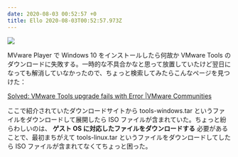 ```yaml
---
date: 2020-08-03 00:52:57 +0
title: Ello 2020-08-03T00:52:57.973Z
---
```

![](https://assets3.ello.co/uploads/asset/attachment/11693066/ello-optimized-8256fb28.jpg)

MVware Player で Windows 10 をインストールしたら何故か VMware Tools のダウンロードに失敗する。一時的な不具合かなと思って放置していたけど翌日になっても解消していなかったので、ちょっと検索してみたらこんなページを見つけた：

[Solved: VMware Tools upgrade fails with Error |VMware Communities](https://communities.vmware.com/thread/529587)

ここで紹介されていたダウンロードサイトから tools-windows.tar というファイルをダウンロードして展開したら ISO ファイルが含まれていた。ちょっと紛らわしいのは、 **ゲスト OS に対応したファイルをダウンロードする** 必要があることで、最初まちがえて tools-linux.tar というファイルをダウンロードしてしたら ISO ファイルが含まれてなくてちょっと困った。

